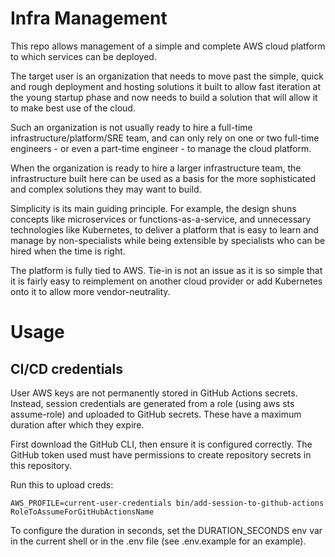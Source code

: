 # Infra Management

This repo allows management of a simple and complete AWS cloud platform to which services can be deployed.

The target user is an organization that needs to move past the simple, quick and rough deployment and hosting solutions
it built to allow fast iteration at the young startup phase and now needs to build a solution that will allow it to make
best use of the cloud.

Such an organization is not usually ready to hire a full-time infrastructure/platform/SRE team,
and can only rely on one or two full-time engineers - or even a part-time engineer - to manage the cloud platform.

When the organization is ready to hire a larger infrastructure team, the infrastructure built here can be used as a
basis for the more sophisticated and complex solutions they may want to build.

Simplicity is its main guiding principle. For example, the design shuns concepts like microservices or
functions-as-a-service, and unnecessary technologies like Kubernetes, to deliver a platform that is easy to learn and
manage by non-specialists while being extensible by specialists who can be hired when the time is right.

The platform is fully tied to AWS. Tie-in is not an issue as it is so simple that it is fairly easy to reimplement on
another cloud provider or add Kubernetes onto it to allow more vendor-neutrality.

# Usage

## CI/CD credentials

User AWS keys are not permanently stored in GitHub Actions secrets. Instead, session credentials are generated from a
role (using aws sts assume-role) and uploaded to GitHub secrets. These have a maximum duration after which they expire.

First download the GitHub CLI, then ensure it is configured correctly. The GitHub token used must have permissions to
create repository secrets in this repository.

Run this to upload creds:
```
AWS_PROFILE=current-user-credentials bin/add-session-to-github-actions RoleToAssumeForGitHubActionsName
```

To configure the duration in seconds, set the DURATION_SECONDS env var in the current shell or in the .env file (see
.env.example for an example).
